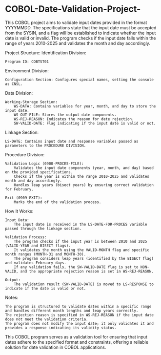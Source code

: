 # COBOL-Date-Validation-Project-

This COBOL project aims to validate input dates provided in the format YYYYMMDD. The specifications state that the input date must be accepted from the SYSIN, and a flag will be established to indicate whether the input date is valid or invalid. The program checks if the input date falls within the range of years 2010-2025 and validates the month and day accordingly.

Project Structure:
Identification Division:

    Program ID: COBTST01

Environment Division:

    Configuration Section: Configures special names, setting the console as CNSL.

Data Division:

    Working-Storage Section:
        WS-DATA: Contains variables for year, month, and day to store the input date.
        WS-OUT-FILE: Stores the output date components.
        WS-REJ-REASON: Indicates the reason for date rejection.
        SW-VALID-DATE: Flag indicating if the input date is valid or not.

Linkage Section:

    LS-DATE: Contains input date and response variables passed as parameters to the PROCEDURE DIVISION.

Procedure Division:

    Validation Logic (0900-PROCES-FILE):
        Validates the input date components (year, month, and day) based on the provided specifications.
        Checks if the year is within the range 2010-2025 and validates month and day accordingly.
        Handles leap years (bisect years) by ensuring correct validation for February.

    Exit (0909-EXIT):
        Marks the end of the validation process.

How It Works:

    Input Data:
        The input date is received in the LS-DATE-FOR-PROCES variable passed through the linkage section.

    Validation Process:
        The program checks if the input year is between 2010 and 2025 (VALID-YEAR and BISECT flags).
        It validates the month using the VALID-MONTH flag and specific month ranges (MONTH-31 and MONTH-30).
        The program considers leap years (identified by the BISECT flag) and validates February days.
        If any validation fails, the SW-VALID-DATE flag is set to NON-VALID, and the appropriate rejection reason is set in WS-REJ-REASON.

    Output:
        The validation result (SW-VALID-DATE) is moved to LS-RESPONSE to indicate if the date is valid or not.

Notes:

    The program is structured to validate dates within a specific range and handles different month lengths and leap years correctly.
    The rejection reason is specified in WS-REJ-REASON if the input date does not meet the validation criteria.
    The program does not modify the input date; it only validates it and provides a response indicating its validity status.

This COBOL program serves as a validation tool for ensuring that input dates adhere to the specified format and constraints, offering a reliable solution for date validation in COBOL applications.
